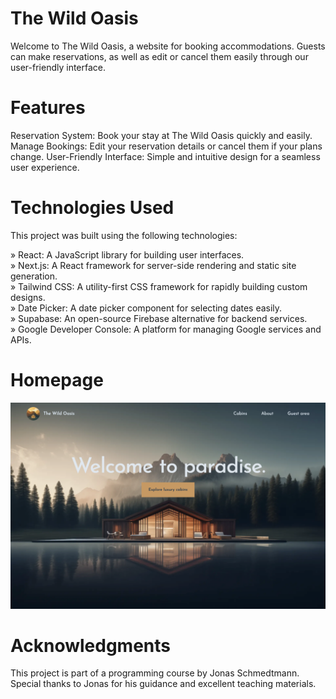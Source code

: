 # The Wild Oasis

Welcome to The Wild Oasis, a website for booking accommodations. Guests can make reservations, as well as edit or cancel them easily through our user-friendly interface.

# Features

Reservation System: Book your stay at The Wild Oasis quickly and easily.
Manage Bookings: Edit your reservation details or cancel them if your plans change.
User-Friendly Interface: Simple and intuitive design for a seamless user experience.

# Technologies Used

This project was built using the following technologies:

» React: A JavaScript library for building user interfaces.<br/>
» Next.js: A React framework for server-side rendering and static site generation.<br/>
» Tailwind CSS: A utility-first CSS framework for rapidly building custom designs.<br/>
» Date Picker: A date picker component for selecting dates easily.<br/>
» Supabase: An open-source Firebase alternative for backend services.<br/>
» Google Developer Console: A platform for managing Google services and APIs.<br/>

# Homepage

![Screenshot of The Wild Oasis](public/the-wild-oasis-v2-mu.vercel.app_.png)

# Acknowledgments

This project is part of a programming course by Jonas Schmedtmann. Special thanks to Jonas for his guidance and excellent teaching materials.

